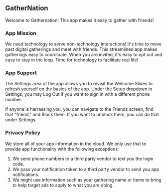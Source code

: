 ## GatherNation

Welcome to Gathernation! This app makes it easy to gather with friends!

### App Mission

We need technology to serve non-technology interactions! It's time to move past digital gatherings and meet with friends. This streamlined app makes gatherings easy to coordinate. When you are invited, it's easy to opt out and easy to stay in the loop. Time for technology to facilitate real life! 

### App Support

The Settings area of the app allows you to revisit the Welcome Slides to refresh yourself on the basics of the app. Under the Setup dropdown in Settings, you may Log Out if you want to sign in with a different phone number. 

If anyone is harrassing you, you can navigate to the Friends screen, find that "friend," and Block them. If you want to unblock them, you can do that under Settings. 

### Privacy Policy

We store all of your app information in the cloud. We only use that to provide app functionality with the following exceptions:
1. We send phone numbers to a third party vendor to text you the login code.
2. We pass your notification token to a third party vendor to send you app notifications.
3. We might use information such as your gathering name or items to bring to help target ads to apply to what you are doing.
